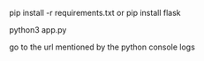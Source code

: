 pip install -r requirements.txt
or
pip install flask

python3 app.py

go to the url mentioned by the python console logs
